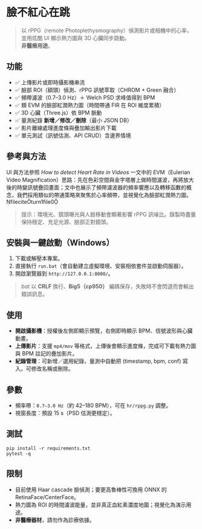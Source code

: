 # 臉不紅心在跳

> 以 rPPG（remote Photoplethysmography）偵測影片或相機中的心率，並用炫酷 UI 顯示熱力圖與 3D 心臟同步跳動。  
> **非醫療用途**。

## 功能
- ✅ 上傳影片或即時攝影機串流
- ✅ 臉部 ROI（額頭）偵測、rPPG 訊號萃取（CHROM + Green 融合）
- ✅ 頻帶濾波（0.7–3.0 Hz）＋ Welch PSD 求峰值得到 BPM
- ✅ 類 EVM 的臉部紅潤熱力圖（時間帶通 FIR 在 ROI 維度累積）
- ✅ 3D 心臟（Three.js）依 BPM 脈動
- ✅ 量測紀錄 **新增／修改／刪除**（最小 JSON DB）
- ✅ 影片離線處理進度條與疊加輸出影片下載
- ✅ 單元測試（訊號估測、API CRUD）含邊界情境

## 參考與方法
UI 與方法參照 *How to detect Heart Rate in Videos* 一文中的 EVM（Eulerian Video Magnification）思路：先在色彩空間與金字塔層上做時間濾波，再將放大後的時變訊號疊回畫面；文中也展示了頻帶濾波器的頻率響應以及轉移函數的概念，我們採用類似的帶通策略來聚焦於心率頻帶，並視覺化為臉部紅潤熱力圖。fileciteturn1file0

> 提示：環境光、鏡頭曝光與人臉移動會顯著影響 rPPG 訊噪比。錄製時盡量保持穩定、充足光源、臉部正對鏡頭。

## 安裝與一鍵啟動（Windows）
1. 下載或解壓本專案。
2. 直接執行 `run.bat`（會自動建立虛擬環境、安裝相依套件並啟動伺服器）。
3. 開啟瀏覽器到 `http://127.0.0.1:8000/`。

> *bat* 以 **CRLF** 換行、**Big5（cp950）** 編碼保存，失敗時不會閃退而會輸出錯誤訊息。

## 使用
- **開啟攝影機**：授權後左側即顯示預覽，右側即時顯示 BPM、信號波形與心臟動畫。
- **上傳影片**：支援 `mp4/mov` 等格式，上傳後會顯示進度條，完成可下載有熱力圖與 BPM 註記的疊加影片。
- **紀錄管理**：可新增／選用紀錄，量測中自動把 (timestamp, bpm, conf) 寫入。可修改名稱或刪除。

## 參數
- 頻率帶：`0.7–3.0 Hz`（約 42–180 BPM），可在 `hr/rppg.py` 調整。
- 視窗長度：預設 15 s（PSD 估測更穩定）。

## 測試
```
pip install -r requirements.txt
pytest -q
```

## 限制
- 目前使用 Haar cascade 臉偵測；要更高魯棒性可換用 ONNX 的 RetinaFace/CenterFace。
- 熱力圖為 ROI 的時間濾波能量，並非真正血紅素濃度地圖；視覺化為演示用途。
- **非醫療器材**，請勿作為診療依據。
